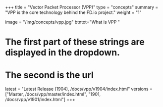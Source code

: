+++
title = "Vector Packet Processor (VPP)"
type = "concepts"
summary = "VPP is the core technology behind the FD.io project."
weight = "1"

image = "/img/concepts/vpp.jpg"
btntxt="What is VPP "

# The first part of these strings are displayed in the dropdown.
# The second is the url
latest = "Latest Release (1904), /docs/vpp/v1904/index.html"
versions = ["Master, /docs/vpp/master/index.html",
	 "1901, /docs/vpp/v1901/index.html"]
+++
